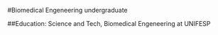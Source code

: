 #Biomedical Engeneering undergraduate

##Education: Science and Tech, Biomedical Engeneering at UNIFESP


